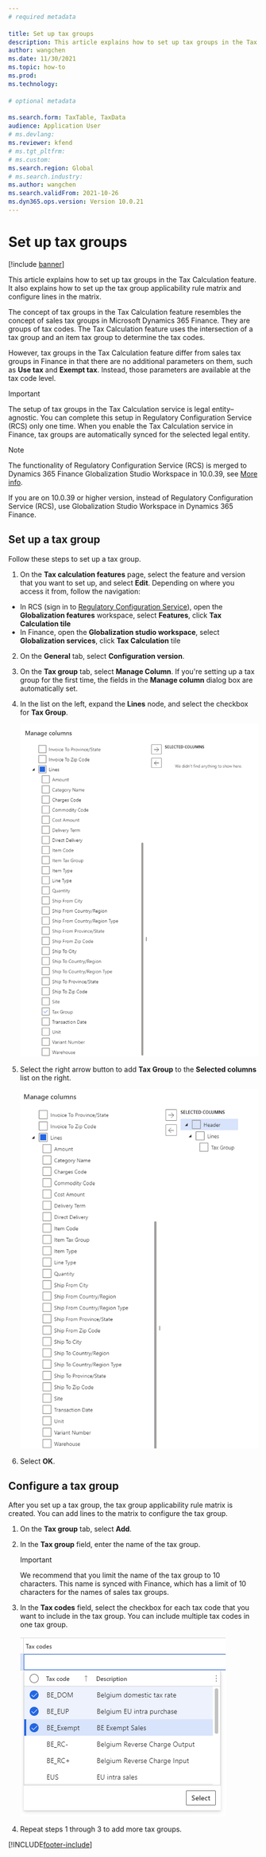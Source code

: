 ```yaml
---
# required metadata 

title: Set up tax groups
description: This article explains how to set up tax groups in the Tax Calculation service.
author: wangchen
ms.date: 11/30/2021
ms.topic: how-to 
ms.prod:  
ms.technology:  

# optional metadata 

ms.search.form: TaxTable, TaxData   
audience: Application User 
# ms.devlang:  
ms.reviewer: kfend
# ms.tgt_pltfrm:  
# ms.custom:  
ms.search.region: Global
# ms.search.industry: 
ms.author: wangchen
ms.search.validFrom: 2021-10-26 
ms.dyn365.ops.version: Version 10.0.21 
---
```


# Set up tax groups

[!include [banner](../../includes/banner.md)]

This article explains how to set up tax groups in the Tax Calculation feature. It also explains how to set up the tax group applicability rule matrix and configure lines in the matrix.

The concept of tax groups in the Tax Calculation feature resembles the concept of sales tax groups in Microsoft Dynamics 365 Finance. They are groups of tax codes. The Tax Calculation feature uses the intersection of a tax group and an item tax group to determine the tax codes.

However, tax groups in the Tax Calculation feature differ from sales tax groups in Finance in that there are no additional parameters on them, such as **Use tax** and **Exempt tax**. Instead, those parameters are available at the tax code level.

> [!IMPORTANT]
> The setup of tax groups in the Tax Calculation service is legal entity–agnostic. You can complete this setup in Regulatory Configuration Service (RCS) only one time. When you enable the Tax Calculation service in Finance, tax groups are automatically synced for the selected legal entity.

> [!NOTE]
> The functionality of Regulatory Configuration Service (RCS) is merged to Dynamics 365 Finance Globalization Studio Workspace in 10.0.39, see [More info](./workspace/merge-rcs-to-gsw.md).
>
> If you are on 10.0.39 or higher version, instead of Regulatory Configuration Service (RCS), use Globalization Studio Workspace in Dynamics 365 Finance. 

## Set up a tax group

Follow these steps to set up a tax group.

1. On the **Tax calculation features** page, select the feature and version that you want to set up, and select **Edit**. Depending on where you access it from, follow the navigation:
   
 - In RCS (sign in to [Regulatory Configuration Service](https://marketing.configure.global.dynamics.com/)), open the **Globalization features** workspace, select **Features**, click **Tax Calculation tile**
 - In Finance, open the **Globalization studio workspace**, select **Globalization services**, click **Tax Calculation** tile
   
2. On the **General** tab, select **Configuration version**.
3. On the **Tax group** tab, select **Manage Column**. If you're setting up a tax group for the first time, the fields in the **Manage column** dialog box are automatically set.
4. In the list on the left, expand the **Lines** node, and select the checkbox for **Tax Group**.

    ![Tax Group selected under the Lines Node in the Manage columns dialog box.](../media/select-tax-group.png)

5. Select the right arrow button to add **Tax Group** to the **Selected columns** list on the right.

    ![Tax Group added to the Selected columns list.](../media/add-tax-group.png)

6. Select **OK**.

## Configure a tax group

After you set up a tax group, the tax group applicability rule matrix is created. You can add lines to the matrix to configure the tax group.

1. On the **Tax group** tab, select **Add**.
2. In the **Tax group** field, enter the name of the tax group.

    > [!IMPORTANT]
    > We recommend that you limit the name of the tax group to 10 characters. This name is synced with Finance, which has a limit of 10 characters for the names of sales tax groups.

3. In the **Tax codes** field, select the checkbox for each tax code that you want to include in the tax group. You can include multiple tax codes in one tax group.

    ![Multiple tax codes selected in the Tax codes field.](../media/multiple-tax-codes-selection.png)

4. Repeat steps 1 through 3 to add more tax groups.

[!INCLUDE[footer-include](../../../includes/footer-banner.md)]
